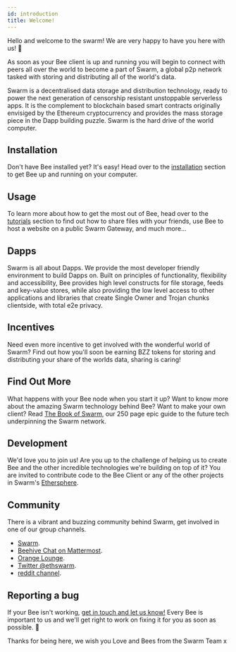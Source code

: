 ```yaml
---
id: introduction
title: Welcome!
---
```


Hello and welcome to the swarm! We are very happy to have you here with us! 🐝 

As soon as your Bee client is up and running you will begin to connect with peers all over the world to become a part of Swarm, a global p2p network tasked with storing and distributing all of the world's data.

Swarm is a decentralised data storage and distribution technology, ready to power the next generation of censorship resistant unstoppable serverless apps. It is the complement to blockchain based smart contracts originally envisiged by the Ethereum cryptocurrency and provides the mass storage piece in the Dapp building puzzle. Swarm is the hard drive of the world computer.

## Installation
Don't have Bee installed yet? It's easy! Head over to the [installation](/docs/installation/quick-start) section to get Bee up and running on your computer.

## Usage
To learn more about how to get the most out of Bee, head over to the [tutorials](/docs/getting-started/upload-and-download) section to find out how to share files with your friends, use Bee to host a website on a public Swarm Gateway, and much more...

## Dapps
Swarm is all about Dapps. We provide the most developer friendly environment to build Dapps on. Built on principles of functionality, flexibility and accessibility, Bee provides high level constructs for file storage, feeds and key-value stores, while also providing the low level access to other applications and libraries that create Single Owner and Trojan chunks clientside, with total e2e privacy.

## Incentives
Need even more incentive to get involved with the wonderful world of Swarm? Find out how you'll soon be earning BZZ tokens for storing and distributing your share of the worlds data, sharing is caring!

## Find Out More
What happens with your Bee node when you start it up? Want to know more about the amazing Swarm technology behind Bee? Want to make your own client? Read [The Book of Swarm](/docs/find-out-more/the-book-of-swarm), our 250 page epic guide to the future tech underpinning the Swarm network.

## Development
We'd love you to join us! Are you up to the challenge of helping us to create Bee and the other incredible technologies we're building on top of it? You are invited to contribute code to the Bee Client or any of the other projects in Swarm's [Ethersphere](https://github.com/ethersphere).

## Community
There is a vibrant and buzzing community behind Swarm, get involved in one of our group channels.

- [Swarm](http://swarm.ethereum.org).
- [Beehive Chat on Mattermost](https://beehive.ethswarm.org/).
- [Orange Lounge](https://t.me/joinchat/GoVG8RHYjUpD_-bEnLC4EQ).
- [Twitter @ethswarm](https://twitter.com/ethswarm).
- [reddit channel](https://www.reddit.com/r/ethswarm/).

## Reporting a bug
If your Bee isn't working, [get in touch and let us know!](https://github.com/ethersphere/bee/issues) Every Bee is important to us and we'll get right to work on fixing it for you as soon as possible. 🐝

Thanks for being here, we wish you Love and Bees from the Swarm Team x


